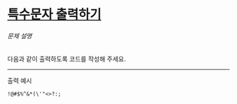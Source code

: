 # [특수문자 출력하기](https://school.programmers.co.kr/learn/courses/30/lessons/181948)


###### 문제 설명


다음과 같이 출력하도록 코드를 작성해 주세요.




---


출력 예시



```
!@#$%^&*(\'"<>?:;

```

